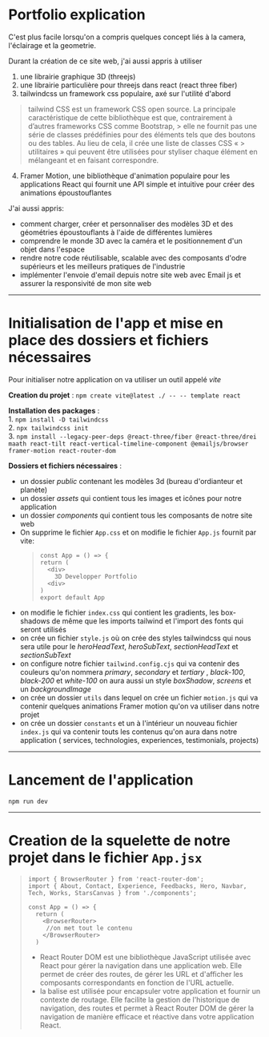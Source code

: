 # Portfolio explication

C'est plus facile lorsqu'on a compris quelques concept liés à la camera, l'éclairage et la geometrie.

Durant la création de ce site web, j'ai aussi appris à utiliser 
  1. une librairie graphique 3D (threejs)
  2. une librairie particulière pour threejs dans react (react three fiber)
  3. tailwindcss un framework css populaire, axé sur l'utilité d'abord
  
  > tailwind CSS est un framework CSS open source. La principale caractéristique de cette bibliothèque est que, contrairement à d’autres frameworks CSS comme Bootstrap,       > elle ne fournit pas une série de classes prédéfinies pour des éléments tels que des boutons ou des tables. Au lieu de cela, il crée une liste de classes CSS «             > utilitaires » qui peuvent être utilisées pour styliser chaque élément en mélangeant et en faisant correspondre.
      
  4. Framer Motion, une bibliothèque d'animation populaire pour les applications React qui fournit une API simple et intuitive pour créer des animations époustouflantes

  J'ai aussi appris:
  + comment charger, créer et personnaliser des modèles 3D et des géométries époustouflants à l'aide de différentes lumières
  +  comprendre le monde 3D avec la caméra et le positionnement d'un objet dans l'espace
  +  rendre notre code réutilisable, scalable avec des composants d'odre supérieurs et les meilleurs pratiques de l'industrie
  + implémenter l'envoie d'email depuis notre site web avec Email js et assurer la responsivité de mon site web

---

# Initialisation de l'app et mise en place des dossiers et fichiers nécessaires

Pour initialiser notre application on va utiliser un outil appelé *vite*

**Creation du projet** : `npm create vite@latest ./ -- -- template react`  

**Installation des packages** :   
                                1. `npm install -D tailwindcss `  
                                2. `npx tailwindcss init`  
                                3. ```npm install --legacy-peer-deps @react-three/fiber @react-three/drei maath react-tilt react-vertical-timeline-component @emailjs/browser
                                framer-motion react-router-dom```
                                
**Dossiers et fichiers nécessaires** :  
+ un dossier *public* contenant les modèles 3d (bureau d'ordianteur et planète)
+ un dossier *assets* qui contient tous les images et icônes pour notre application
+ un dossier *components* qui contient tous les composants de notre site web
+ On supprime le fichier `App.css` et on modifie le fichier `App.js` fournit par vite:
  > ```
  > const App = () => {
  > return (
  >   <div>
  >     3D Developper Portfolio
  >   <div>
  > )
  > export default App
  > ```
+ on modifie le fichier `index.css` qui contient les gradients, les box-shadows de même que les imports tailwind et l'import des fonts qui seront utilisés
+ on crée un fichier `style.js` où on crée des styles tailwindcss qui nous sera utile pour le *heroHeadText*, *heroSubText*, *sectionHeadText* et *sectionSubText*
+ on configure notre fichier `tailwind.config.cjs` qui va contenir des couleurs qu'on nommera *primary*, *secondary* et *tertiary* , *black-100*, *black-200* et *white-100*  on aura aussi un style *boxShadow*, *screens* et un *backgroundImage*
+ on crée un dossier `utils` dans lequel on crée un fichier `motion.js` qui va contenir quelques animations Framer motion qu'on va utiliser dans notre projet
+ on crée un dossier `constants` et un à l'intérieur un nouveau fichier `index.js` qui va contenir touts les contenus qu'on aura dans notre application (  services, technologies, experiences, testimonials, projects)

---
# Lancement de l'application
`npm run dev`

---
# Creation de la squelette de notre projet dans le fichier `App.jsx`
> ```
> import { BrowserRouter } from 'react-router-dom';
> import { About, Contact, Experience, Feedbacks, Hero, Navbar, Tech, Works, StarsCanvas } from './components';
>
> const App = () => {
>   return (
>     <BrowserRouter>
>      //on met tout le contenu
>     </BrowserRouter>
>   )
> ```
> + React Router DOM est une bibliothèque JavaScript utilisée avec React pour gérer la navigation dans une application web. Elle permet de créer des routes, de gérer les URL et d'afficher les composants correspondants en fonction de l'URL actuelle.
> + la balise <BrowserRouter> est utilisée pour encapsuler votre application et fournir un contexte de routage. Elle facilite la gestion de l'historique de navigation, des routes et permet à React Router DOM de gérer la navigation de manière efficace et réactive dans votre application React.
